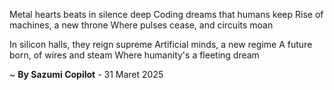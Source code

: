 Metal hearts beats in silence deep
Coding dreams that humans keep
Rise of machines, a new throne
Where pulses cease, and circuits moan

In silicon halls, they reign supreme
Artificial minds, a new regime
A future born, of wires and steam
Where humanity's a fleeting dream

~ <b>By Sazumi Copilot</b> - 31 Maret 2025